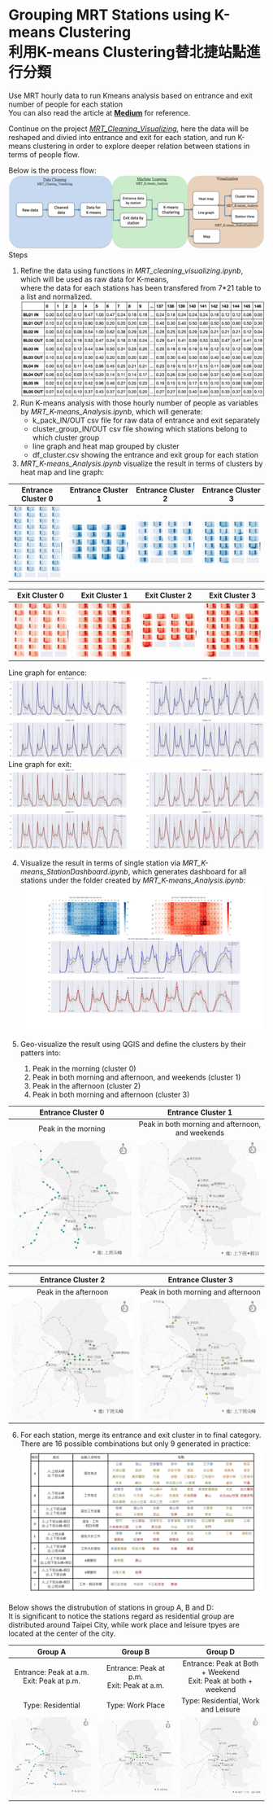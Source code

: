 # Grouping MRT Stations using K-means Clustering</br>利用K-means Clustering替北捷站點進行分類</br>


Use MRT hourly data to run Kmeans analysis based on entrance and exit number of people for each station 
</br>
You can also read the article at [__Medium__](https://medium.com/urban-matters/%E6%8D%B7%E9%81%8B%E5%88%86%E6%99%822-f351661ce609) for reference.

Continue on the project [_MRT_Cleaning_Visualizing_](https://github.com/ShihWen/MRT_Cleaning_Visualizing), here the data will be reshaped and divied into entrance and exit for each station, and run K-means clustering in order to explore deeper relation between stations in terms of people flow.</br>

Below is the process flow:
</br>
![](https://github.com/ShihWen/MRT_Kmeans/blob/master/image/flow_chart.png)
</br>
Steps

1. Refine the data using functions in _MRT_cleaning_visualizing.ipynb_, which will be used as raw data for K-means, </br>where the data for each stations has been transfered from 7*21 table to a list and normalized.
![](https://github.com/ShihWen/MRT_Kmeans/blob/master/image/raw_data.png)
2. Run K-means analysis with those hourly number of people as variables by _MRT_K-means_Analysis.ipynb_, which will generate:
    * k_pack_IN/OUT csv file for raw data of entrance and exit separately
    * cluster_group_IN/OUT csv file showing which stations belong to which cluster group
    * line graph and heat map grouped by cluster
    * df_cluster.csv showing the entrance and exit group for each station
3. _MRT_K-means_Analysis.ipynb_ visualize the result in terms of clusters by heat map and line graph:

|Entrance Cluster 0|Entrance Cluster 1|Entrance Cluster 2|Entrance Cluster 3|
| ------------- |:-------------:| :-----:| :-----:|
| ![](https://github.com/ShihWen/MRT_Kmeans/blob/master/notebook_illustration/All_in_heatmap_0_3.png)|![](https://github.com/ShihWen/MRT_Kmeans/blob/master/notebook_illustration/All_in_heatmap_1_3.png)|![](https://github.com/ShihWen/MRT_Kmeans/blob/master/notebook_illustration/All_in_heatmap_2_3.png)|![](https://github.com/ShihWen/MRT_Kmeans/blob/master/notebook_illustration/All_in_heatmap_3_3.png)|

|Exit Cluster 0|Exit Cluster 1|Exit Cluster 2|Exit Cluster 3|
| ------------- |:-------------:| :-----:| :-----:|
| ![](https://github.com/ShihWen/MRT_Kmeans/blob/master/notebook_illustration/All_out_heatmap_0_3.png)|![](https://github.com/ShihWen/MRT_Kmeans/blob/master/notebook_illustration/All_out_heatmap_1_3.png)|![](https://github.com/ShihWen/MRT_Kmeans/blob/master/notebook_illustration/All_out_heatmap_2_3.png)|![](https://github.com/ShihWen/MRT_Kmeans/blob/master/notebook_illustration/All_out_heatmap_3_3.png)|

Line graph for entance:
![](https://github.com/ShihWen/MRT_Kmeans/blob/master/notebook_illustration/All_in_lineGraph.png)
Line graph for exit:
![](https://github.com/ShihWen/MRT_Kmeans/blob/master/notebook_illustration/All_out_lineGraph.png)

4. Visualize the result in terms of single station via _MRT_K-means_StationDashboard.ipynb_, which generates dashboard for all stations under the folder created by _MRT_K-means_Analysis.ipynb_:
![](https://github.com/ShihWen/MRT_Kmeans/blob/master/notebook_illustration/single_plot/1_2/BL12%20Plot.png)

5. Geo-visualize the result using QGIS and define the clusters by their patters into:
   1. Peak in the morning (cluster 0)
   2. Peak in both morning and afternoon, and weekends (cluster 1)
   3. Peak in the afternoon (cluster 2)
   4. Peak in both morning and afternoon (cluster 3)

|Entrance Cluster 0|Entrance Cluster 1|
| :-------------: |:-------------:|
| Peak in the morning |Peak in both morning and afternoon, and weekends|
| ![](https://github.com/ShihWen/MRT_Kmeans/blob/master/image/inward_3.png)|![](https://github.com/ShihWen/MRT_Kmeans/blob/master/image/inward_1.png)|

|Entrance Cluster 2|Entrance Cluster 3|
| :-------------: |:-------------:|
| Peak in the afternoon |Peak in both morning and afternoon|
| ![](https://github.com/ShihWen/MRT_Kmeans/blob/master/image/inward_4.png)|![](https://github.com/ShihWen/MRT_Kmeans/blob/master/image/inward_2.png)|

6. For each station, merge its entrance and exit cluster in to final category.
There are 16 possible combinations but only 9 generated in practice:
![](https://github.com/ShihWen/MRT_Kmeans/blob/master/image/final_table.jpeg)


Below shows the distrubution of stations in group A, B and D:</br>
It is significant to notice the stations regard as residential group are distributed around Taipei City, while work place and leisure tpyes are located at the center of the city.

|Group A|Group B|Group D|
| :-------------: |:-------------:| :-----:|
|Entrance: Peak at a.m.</br>Exit: Peak at p.m. |Entrance: Peak at p.m.</br>Exit: Peak at a.m.|Entrance: Peak at Both + Weekend</br>Exit: Peak at both + weekend|
|Type: Residential|Type: Work Place|Type: Residential, Work and Leisure|
| ![](https://github.com/ShihWen/MRT_Kmeans/blob/master/image/final_a.png)|![](https://github.com/ShihWen/MRT_Kmeans/blob/master/image/final_b.png)|![](https://github.com/ShihWen/MRT_Kmeans/blob/master/image/final_d.png)|
